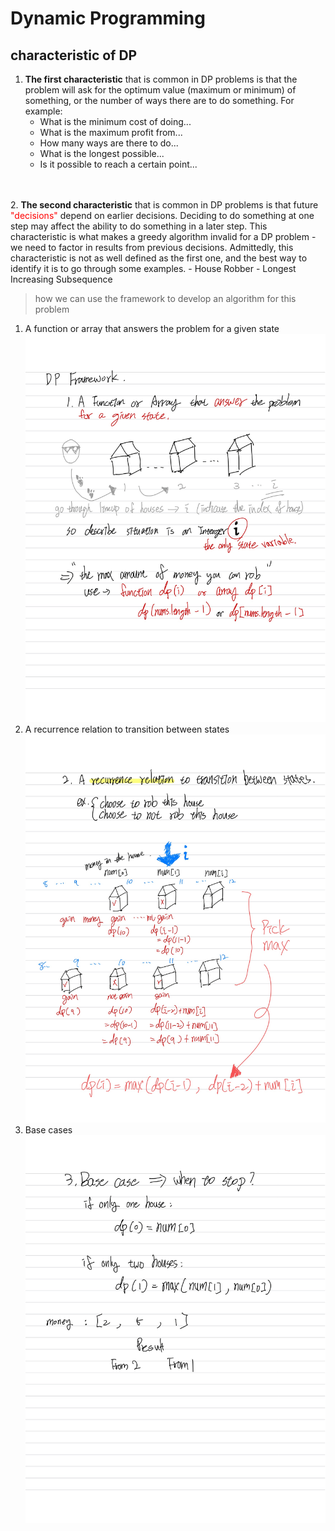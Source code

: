 # Dynamic Programming
## characteristic of DP
1. <b>The first characteristic</b> that is common in DP problems is that the problem will ask for the optimum value (maximum or minimum) of something, or the number of ways there are to do something. For example:
    - What is the minimum cost of doing...
    - What is the maximum profit from...
    - How many ways are there to do...
    - What is the longest possible...
    - Is it possible to reach a certain point...
<br>
<br>
2. <b>The second characteristic</b> that is common in DP problems is that future <font color=red>"decisions"</font> depend on earlier decisions. Deciding to do something at one step may affect the ability to do something in a later step. This characteristic is what makes a greedy algorithm invalid for a DP problem - we need to factor in results from previous decisions. Admittedly, this characteristic is not as well defined as the first one, and the best way to identify it is to go through some examples.
    - House Robber
    - Longest Increasing Subsequence

> how we can use the framework to develop an algorithm for this problem
1. A function or array that answers the problem for a given state
![image](./dp-step-1.jpg)
2. A recurrence relation to transition between states
![image](./dp-step-2.jpg)
3. Base cases
![image](./dp-step-3.jpg)